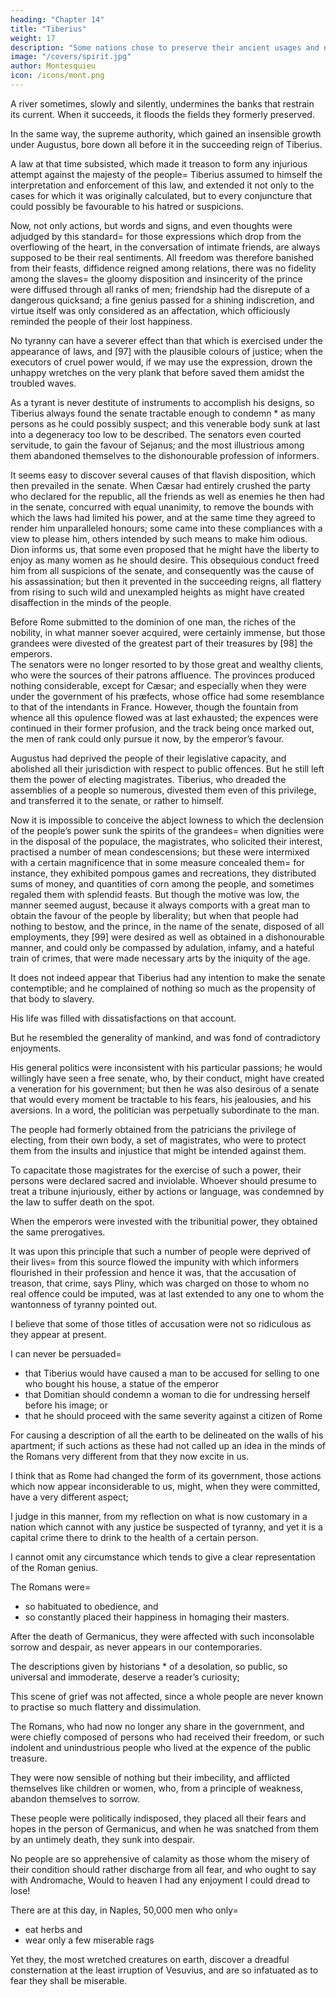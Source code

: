 ```yaml
---
heading: "Chapter 14"
title: "Tiberius"
weight: 17
description: "Some nations chose to preserve their ancient usages and not assist Rome"
image: "/covers/spirit.jpg"
author: Montesquieu
icon: /icons/mont.png
---
```





A river sometimes, slowly and silently, undermines the banks that restrain its current. When it succeeds, it floods the fields they formerly preserved. 

In the same way, the supreme authority, which gained an insensible growth under Augustus, bore down all before it in the succeeding reign of Tiberius.

A law at that time subsisted, which made it treason to form any injurious attempt against the majesty of the people=  Tiberius assumed to himself the interpretation and enforcement of this law, and extended it not only to the cases for which it was originally calculated, but to every conjuncture that could possibly be favourable to his hatred or suspicions. 

Now, not only actions, but words and signs, and even thoughts were adjudged by this standard=  for those expressions which drop from the overflowing of the heart, in the conversation of intimate friends, are always supposed to be their real sentiments. All freedom was therefore banished from their feasts, diffidence reigned among relations, there was no fidelity among the slaves=  the gloomy disposition and insincerity of the prince were diffused through all ranks of men; friendship had the disrepute of a dangerous quicksand; a fine genius passed for a shining indiscretion, and virtue itself was only considered as an affectation, which officiously reminded the people of their lost happiness.

No tyranny can have a severer effect than that which is exercised under the appearance of laws, and [97] with the plausible colours of justice; when the executors of cruel power would, if we may use the expression, drown the unhappy wretches on the very plank that before saved them amidst the troubled waves.

As a tyrant is never destitute of instruments to accomplish his designs, so Tiberius always found the senate tractable enough to condemn * as many persons as he could possibly suspect; and this venerable body sunk at last into a degeneracy too low to be described. The senators even courted servitude, to gain the favour of Sejanus; and the most illustrious among them abandoned themselves to the dishonourable profession of informers.

It seems easy to discover several causes of that flavish disposition, which then prevailed in the senate. When Cæsar had entirely crushed the party who declared for the republic, all the friends as well as enemies he then had in the senate, concurred with equal unanimity, to remove the bounds with which the laws had limited his power, and at the same time they agreed to render him unparalleled honours; some came into these compliances with a view to please him, others intended by such means to make him odious. Dion informs us, that some even proposed that he might have the liberty to enjoy as many women as he should desire. This obsequious conduct freed him from all suspicions of the senate, and consequently was the cause of his assassination; but then it prevented in the succeeding reigns, all flattery from rising to such wild and unexampled heights as might have created disaffection in the minds of the people.

Before Rome submitted to the dominion of one man, the riches of the nobility, in what manner soever acquired, were certainly immense, but those grandees were divested of the greatest part of their treasures by [98] the emperors. 
\
The senators were no longer resorted to by those great and wealthy clients, who were the sources of their patrons affluence. The provinces produced nothing considerable, except for Cæsar; and especially when they were under the government of his præfects, whose office had some resemblance to that of the intendants in France. However, though the fountain from whence all this opulence flowed was at last exhausted; the expences were continued in their former profusion, and the track being once marked out, the men of rank could only pursue it now, by the emperor’s favour.

Augustus had deprived the people of their legislative capacity, and abolished all their jurisdiction with respect to public offences. But he still left them the power of electing magistrates. Tiberius, who dreaded the assemblies of a people so numerous, divested them even of this privilege, and transferred it to the senate, or rather to himself. 

Now it is impossible to conceive the abject lowness to which the declension of the people’s power sunk the spirits of the grandees=  when dignities were in the disposal of the populace, the magistrates, who solicited their interest, practised a number of mean condescensions; but these were intermixed with a certain magnificence that in some measure concealed them=  for instance, they exhibited pompous games and recreations, they distributed sums of money, and quantities of corn among the people, and sometimes regaled them with splendid feasts. But though the motive was low, the manner seemed august, because it always comports with a great man to obtain the favour of the people by liberality; but when that people had nothing to bestow, and the prince, in the name of the senate, disposed of all employments, they [99] were desired as well as obtained in a dishonourable manner, and could only be compassed by adulation, infamy, and a hateful train of crimes, that were made necessary arts by the iniquity of the age.

It does not indeed appear that Tiberius had any intention to make the senate contemptible; and he complained of nothing so much as the propensity of that body to slavery. 

His life was filled with dissatisfactions on that account. 

But he resembled the generality of mankind, and was fond of contradictory enjoyments. 

His general politics were inconsistent with his particular passions; he would willingly have seen a free senate, who, by their conduct, might have created a veneration for his government; but then he was also desirous of a senate that would every moment be tractable to his fears, his jealousies, and his aversions. In a word, the politician was perpetually subordinate to the man.

The people had formerly obtained from the patricians the privilege of electing, from their own body, a set of magistrates, who were to protect them from the insults and injustice that might be intended against them.

To capacitate those magistrates for the exercise of such a power, their persons were declared sacred and inviolable. Whoever should presume to treat a tribune injuriously, either by actions or language, was condemned by the law to suffer death on the spot. 

When the emperors were invested with the tribunitial power, they obtained the same prerogatives.

It was upon this principle that such a number of people were deprived of their lives=  from this source flowed the impunity with which informers flourished in their profession and hence it was, that the accusation of treason, that crime, says Pliny, which was charged on those to whom no real offence could be imputed, was at last extended to any one to whom the wantonness of tyranny pointed out.

I believe that some of those titles of accusation were not so ridiculous as they appear at present. 

I can never be persuaded= 
- that Tiberius would have caused a man to be accused for selling to one who bought his house, a statue of the emperor
- that Domitian should condemn a woman to die for undressing herself before his image; or 
- that he should proceed with the same severity against a citizen of Rome

For causing a description of all the earth to be delineated on the walls of his apartment; if such actions as these had not called up an idea in the minds of the Romans very different from that they now excite in us. 

I think that as Rome had changed the form of its government, those actions which now appear inconsiderable to us, might, when they were committed, have a very different aspect; 

I judge in this manner, from my reflection on what is now customary in a nation which cannot with any justice be suspected of tyranny, and yet it is a capital crime there to drink to the health of a certain person.

I cannot omit any circumstance which tends to give a clear representation of the Roman genius. 

The Romans were= 
- so habituated to obedience, and
- so constantly placed their happiness in homaging their masters.

After the death of Germanicus, they were affected with such inconsolable sorrow and despair, as never appears in our contemporaries. 

The descriptions given by historians * of a desolation, so public, so universal and immoderate, deserve a reader’s curiosity; 

This scene of grief was not affected, since a whole people are never known to practise so much flattery and dissimulation.

The Romans, who had now no longer any share in the government, and were chiefly composed of persons who had received their freedom, or such indolent and unindustrious people who lived at the expence of the public treasure.

They were now sensible of nothing but their imbecility, and afflicted themselves like children or women, who, from a principle of weakness, abandon themselves to sorrow. 

These people were politically indisposed, they placed all their fears and hopes in the person of Germanicus, and when he was snatched from them by an untimely death, they sunk into despair.

No people are so apprehensive of calamity as those whom the misery of their condition should rather discharge from all fear, and who ought to say with Andromache, Would to heaven I had any enjoyment I could dread to lose! 

There are at this day, in Naples, 50,000 men who only= 
- eat herbs and
- wear only a few miserable rags

Yet they, the most wretched creatures on earth, discover a dreadful consternation at the least irruption of Vesuvius, and are so infatuated as to fear they shall be miserable.